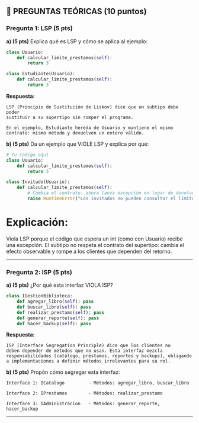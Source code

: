 ## 📝 PREGUNTAS TEÓRICAS (10 puntos)

### Pregunta 1: LSP (5 pts)

**a) (5 pts)** Explica qué es LSP y cómo se aplica al ejemplo:

```python
class Usuario:
    def calcular_limite_prestamos(self):
        return 3

class Estudiante(Usuario):
    def calcular_limite_prestamos(self):
        return 3
```

**Respuesta:**
```
LSP (Principio de Sustitución de Liskov) dice que un subtipo debe poder
sustituir a su supertipo sin romper el programa. 

En el ejemplo, Estudiante hereda de Usuario y mantiene el mismo contrato: mismo método y devuelven un entero válido.
```

**b) (5 pts)** Da un ejemplo que VIOLE LSP y explica por qué:

```python
# Tu código aquí
class Usuario:
    def calcular_limite_prestamos(self):
        return 3

class Invitado(Usuario):
    def calcular_limite_prestamos(self):
        # Cambia el contrato: ahora lanza excepción en lugar de devolver un int
        raise RuntimeError("Los invitados no pueden consultar el límite")
```

# Explicación:

Viola LSP porque el código que espera un int (como con Usuario) recibe
una excepción. El subtipo no respeta el contrato del supertipo: cambia
el efecto observable y rompe a los clientes que dependen del retorno.


---

### Pregunta 2: ISP (5 pts)

**a) (5 pts)** ¿Por qué esta interfaz VIOLA ISP?

```python
class IGestionBiblioteca:
    def agregar_libro(self): pass
    def buscar_libro(self): pass
    def realizar_prestamo(self): pass
    def generar_reporte(self): pass
    def hacer_backup(self): pass
```

**Respuesta:**
```
ISP (Interface Segregation Principle) dice que los clientes no
deben depender de métodos que no usan. Esta interfaz mezcla
responsabilidades (catálogo, préstamos, reportes y backups), obligando
a implementaciones a definir métodos irrelevantes para su rol.

```

**b) (5 pts)** Propón cómo segregar esta interfaz:

```
Interface 1: ICatalogo         - Métodos: agregar_libro, buscar_libro

Interface 2: IPrestamos        - Métodos: realizar_prestamo

Interface 3: IAdministracion   - Métodos: generar_reporte, hacer_backup
```

---